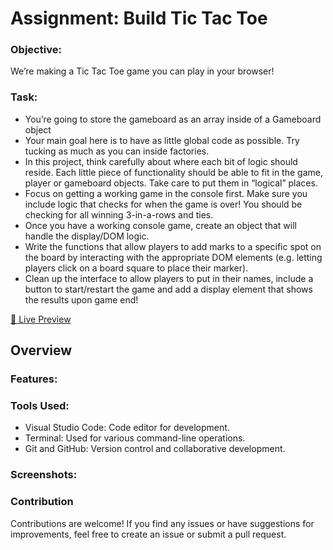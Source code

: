 # Assignment: Build Tic Tac Toe

### Objective:
We’re making a Tic Tac Toe game you can play in your browser!

### Task:

- You’re going to store the gameboard as an array inside of a Gameboard object
- Your main goal here is to have as little global code as possible. Try tucking as much as you can inside factories.
- In this project, think carefully about where each bit of logic should reside. Each little piece of functionality should be able to fit in the game, player or gameboard objects. Take care to put them in “logical” places.
- Focus on getting a working game in the console first. Make sure you include logic that checks for when the game is over! You should be checking for all winning 3-in-a-rows and ties.
- Once you have a working console game, create an object that will handle the display/DOM logic.
- Write the functions that allow players to add marks to a specific spot on the board by interacting with the appropriate DOM elements (e.g. letting players click on a board square to place their marker).
- Clean up the interface to allow players to put in their names, include a button to start/restart the game and add a display element that shows the results upon game end!

[🔗 Live Preview]()

## Overview

### Features:



### Tools Used:

- Visual Studio Code: Code editor for development.
- Terminal: Used for various command-line operations.
- Git and GitHub: Version control and collaborative development.

### Screenshots:


### Contribution

Contributions are welcome! If you find any issues or have suggestions for improvements, feel free to create an issue or submit a pull request.
